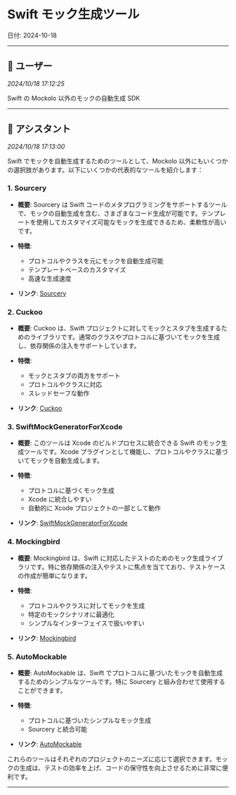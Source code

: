# Swift モック生成ツール

日付: 2024-10-18

---

## 👤 ユーザー
*2024/10/18 17:12:25*

Swift の Mockolo 以外のモックの自動生成 SDK

---

## 🤖 アシスタント
*2024/10/18 17:13:00*

Swift でモックを自動生成するためのツールとして、Mockolo 以外にもいくつかの選択肢があります。以下にいくつかの代表的なツールを紹介します：

### 1. **Sourcery**
   - **概要**: Sourcery は Swift コードのメタプログラミングをサポートするツールで、モックの自動生成を含む、さまざまなコード生成が可能です。テンプレートを使用してカスタマイズ可能なモックを生成できるため、柔軟性が高いです。
   - **特徴**: 
     - プロトコルやクラスを元にモックを自動生成可能
     - テンプレートベースのカスタマイズ
     - 高速な生成速度

   - **リンク**: [Sourcery](https://github.com/krzysztofzablocki/Sourcery)

### 2. **Cuckoo**
   - **概要**: Cuckoo は、Swift プロジェクトに対してモックとスタブを生成するためのライブラリです。通常のクラスやプロトコルに基づいてモックを生成し、依存関係の注入をサポートしています。
   - **特徴**: 
     - モックとスタブの両方をサポート
     - プロトコルやクラスに対応
     - スレッドセーフな動作

   - **リンク**: [Cuckoo](https://github.com/Brightify/Cuckoo)

### 3. **SwiftMockGeneratorForXcode**
   - **概要**: このツールは Xcode のビルドプロセスに統合できる Swift のモック生成ツールです。Xcode プラグインとして機能し、プロトコルやクラスに基づいてモックを自動生成します。
   - **特徴**:
     - プロトコルに基づくモック生成
     - Xcode に統合しやすい
     - 自動的に Xcode プロジェクトの一部として動作

   - **リンク**: [SwiftMockGeneratorForXcode](https://github.com/ericmeyer/SwiftMockGeneratorForXcode)

### 4. **Mockingbird**
   - **概要**: Mockingbird は、Swift に対応したテストのためのモック生成ライブラリです。特に依存関係の注入やテストに焦点を当てており、テストケースの作成が簡単になります。
   - **特徴**:
     - プロトコルやクラスに対してモックを生成
     - 特定のモックシナリオに最適化
     - シンプルなインターフェイスで扱いやすい

   - **リンク**: [Mockingbird](https://github.com/birdrides/mockingbird)

### 5. **AutoMockable**
   - **概要**: AutoMockable は、Swift でプロトコルに基づいたモックを自動生成するためのシンプルなツールです。特に Sourcery と組み合わせて使用することができます。
   - **特徴**: 
     - プロトコルに基づいたシンプルなモック生成
     - Sourcery と統合可能

   - **リンク**: [AutoMockable](https://github.com/MakeAWishFoundation/AutoMockable)

これらのツールはそれぞれのプロジェクトのニーズに応じて選択できます。モックの生成は、テストの効率を上げ、コードの保守性を向上させるために非常に便利です。

---
